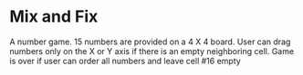 # Mix and Fix
A number game. 15 numbers are provided on a 4 X 4  board. User can drag numbers only on the X or Y axis if there is an empty neighboring cell. Game is over if user can order all numbers and leave cell #16 empty
